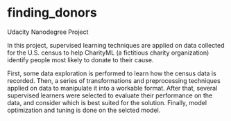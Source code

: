 # finding_donors
Udacity Nanodegree Project

In this project, supervised learning techniques are applied on data collected for the U.S. census to help CharityML (a fictitious charity organization) identify people most likely to donate to their cause.

First, some data exploration is performed to learn how the census data is recorded. Then, a series of transformations and preprocessing techniques applied on data to manipulate it into a workable format. After that, several supervised learners were selected to evaluate their performance on the data, and consider which is best suited for the solution. 
Finally, model optimization and tuning is done on the selcted model.
